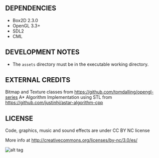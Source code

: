 
DEPENDENCIES
---

* Box2D 2.3.0
* OpenGL 3.3+
* SDL2
* CML


DEVELOPMENT NOTES
---
* The `assets` directory must be in the executable working directory.

EXTERNAL CREDITS
---
Bitmap and Texture classes from https://github.com/tomdalling/opengl-series
A\* Algorithm Implementation using STL from https://github.com/justinhj/astar-algorithm-cpp

LICENSE
---
Code, graphics, music and sound effects are under CC BY NC license

More info at http://creativecommons.org/licenses/by-nc/3.0/es/

![alt tag](http://i.creativecommons.org/l/by/3.0/88x31.png)


